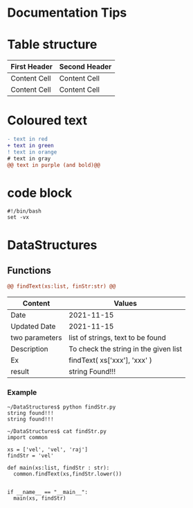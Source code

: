 # Documentation Tips

# Table structure
| First Header  | Second Header |
| ------------- | ------------- |
| Content Cell  | Content Cell  |
| Content Cell  | Content Cell  |

 # Coloured text 

```diff
- text in red
+ text in green
! text in orange
# text in gray
@@ text in purple (and bold)@@
```

# code block

```
#!/bin/bash
set -vx
```


# DataStructures

## Functions 
``` diff
@@ findText(xs:list, finStr:str) @@
```


| Content           | Values                                                                                  |
| ----------------- | --------------------------------------------------------------------------------------- |
| Date              |       2021-11-15                                                                        |
| Updated Date      |       2021-11-15                                                                        |
| two parameters    |       list of strings, text to be found                                                 |
| Description       |       To check the string in the given list                                             |
| Ex                |       findText( xs['xxx'], 'xxx' )                                                      |
| result            |       string Found!!!                                                                   |


### Example

```
~/DataStructures$ python findStr.py 
string found!!!
string found!!!

~/DataStructures$ cat findStr.py 
import common

xs = ['vel', 'vel', 'raj']
findStr = 'vel'

def main(xs:list, findStr : str):
  common.findText(xs,findStr.lower())
  

if __name__ == "__main__":
  main(xs, findStr)
  ```
